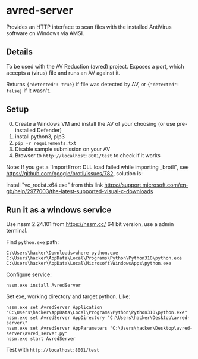 # avred-server

Provides an HTTP interface to scan files with the installed AntiVirus software on Windows via AMSI. 


## Details 

To be used with the AV Reduction (avred) project. Exposes a port, which accepts a (virus) file and runs an AV against it. 

Returns ```{"detected": true}``` if file was detected by AV, or ```{"detected": false}``` if it wasn't. 


## Setup

0. Create a Windows VM and install the AV of your choosing (or use pre-installed Defender)
1. install python3, pip3
2. `pip -r requirements.txt`
3. Disable sample submission on your AV
4. Browser to `http://localhost:8001/test` to check if it works

Note: If you get a `ImportError: DLL load failed while importing _brotli", see 
https://github.com/google/brotli/issues/782, solution is: 

install "vc_redist.x64.exe" from this link https://support.microsoft.com/en-gb/help/2977003/the-latest-supported-visual-c-downloads

## Run it as a windows service

Use nssm 2.24.101 from https://nssm.cc/ 64 bit version, use a admin terminal. 

Find `python.exe` path:
```
C:\Users\hacker\Downloads>where python.exe
C:\Users\hacker\AppData\Local\Programs\Python\Python310\python.exe
C:\Users\hacker\AppData\Local\Microsoft\WindowsApps\python.exe
```

Configure service:
```
nssm.exe install AvredServer
```

Set exe, working directory and target python. Like:

```
nssm.exe set AvredServer Application "C:\Users\hacker\AppData\Local\Programs\Python\Python310\python.exe"
nssm.exe set AvredServer AppDirectory "C:\Users\hacker\Desktop\avred-server\"
nssm.exe set AvredServer AppParameters "C:\Users\hacker\Desktop\avred-server\avred_server.py"
nssm.exe start AvredServer
```

Test with `http://localhost:8001/test`
